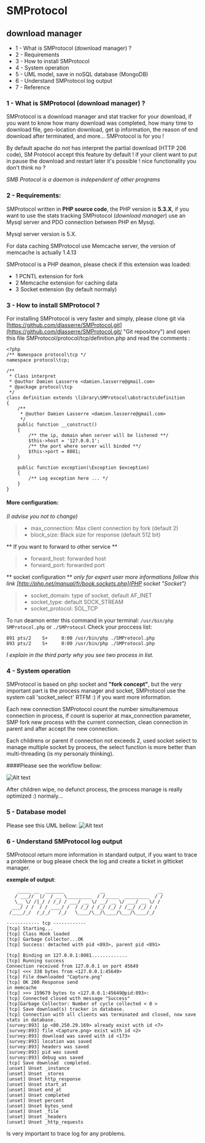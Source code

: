 # SMProtocol
## download manager
-  1 - What is SMProtocol (download manager) ?
-  2 - Requirements 
-  3 - How to install SMProtocol
-  4 - System operation
-  5 - UML model, save in noSQL database (MongoDB)
-  6 - Understand SMProtocol log output
-  7 - Reference

### 1 - What is SMProtocol (download manager) ?
SMProtocol is a download manager and stat tracker for your download, if you want to know how many download was completed, how many time to download file, geo-location download, get ip information, the reason of end download after terminated, and more... SMProtocol is for you !

By default apache do not has interpret the partial download (HTTP 206 code), SM Protocol accept this feature by default  ! if your client want to put in pause the download and restart later it's possible ! nice functionality you don't think no ?

*SMB Protocol is a daemon is independent of other programs*

### 2 - Requirements:

SMProtocol written in **PHP source code**, the PHP version is **5.3.X**, if you want to use the stats tracking SMProtocol (*download manager*) use an Mysql server and PDO connection between PHP en Mysql.

Mysql server version is 5.X.

For data caching SMProtocol use Memcache server, the version of memcache is  actually 1.4.13

SMProtocol is a PHP deamon, please check if this extension was loaded: 
 - 1 PCNTL extension for fork
 - 2 Memcache extension for caching data
 - 3 Socket extension (by default normaly)

### 3 - How to install SMProtocol ?

For installing SMProtocol is very faster and simply, please clone git via [https://github.com/dlasserre/SMProtocol.git](https://github.com/dlasserre/SMProtocol.git/ "Git repository") and open this file SMProtocol/protocol/tcp/definition.php and read the comments :
```
<?php
/** Namespace protocol\tcp */
namespace protocol\tcp;

/**
 * Class interpret
 * @author Damien Lasserre <damien.lasserre@gmail.com>
 * @package protocol\tcp
 */
class definition extends \library\SMProtocol\abstracts\definition
{
    /**
     * @author Damien Lasserre <damien.lasserre@gmail.com>
     */
    public function __construct()
    {
        /** the ip, domain when server will be listened **/
        $this->host = '127.0.0.1';
        /** the port where server will binded **/
        $this->port = 8081;
    }

    public function exception(\Exception $exception)
    {
        /** Log exception here ... */
    }
} 

```
#### More configuration:

*(I advise you not to change)*
>* max_connection: Max client connection by fork (default 2)
>* block_size: Black size for response (default 512 bit)

** If you want to forward to other service **
>* forward_host: forwarded host
>* forward_port: forwarded port

** socket configuration **
*only for expert user more informations follow this link [http://php.net/manual/fr/book.sockets.php](PHP socket "Socket")*
>* socket_domain: type of socket, default AF_INET
>* socket_type: default SOCK_STREAM
>* socket_protocol: SOL_TCP

To run deamon enter this command in your terminal: `` /usr/bin/php SMProtocol.php `` or `` ./SMProtocol ``
Check your proccess list: 
```
891 pts/2    S+     0:00 /usr/bin/php ./SMProtocol.php
893 pts/2    S+     0:00 /usr/bin/php ./SMProtocol.php

```
*I explain in the third party why you see two process in list.*

### 4 - System operation

SMProtocol is based on php socket and **"fork concept"**, but the very important part is the process manager and socket, SMProtocol use the system call 'socket_select' RTFM :) if you want more information.

Each new connection SMProtocol count the number simultanemous connection in process, if count is superior at max_connection parameter, SMP fork new process with the current connection, clean connection in parent and after accept the new connection.

Each childrens or parent if connection not exceeds 2, used socket select to manage multiple socket by process, the select function is more better than multi-threading (is my personaly thinking).

####Please see the workflow bellow:

![Alt text](http://img11.hostingpics.net/pics/305492UntitledDiagram.jpg "Workflow")

After children wipe, no defunct process, the process manage is really optimized :) normaly...

### 5 - Database model

Please see this UML bellow:
![Alt text](http://img11.hostingpics.net/pics/187023diagram.png "MCD")

### 6 - Understand SMProtocol log output
SMProtocol return more information in standard output, if you want to trace a problème or bug please check the log and create a ticket in gitticket manager.

**exemple of output**: 
```
    _____ __  _______             __                   __
   / ___//  |/  / __ \_________  / /_____  _________  / /
   \__ \/ /|_/ / /_/ / ___/ __ \/ __/ __ \/ ___/ __ \/ /
  ___/ / /  / / ____/ /  / /_/ / /_/ /_/ / /__/ /_/ / /
 /____/_/  /_/_/   /_/   \____/\__/\____/\___/\____/_/

------------ tcp ------------
[tcp] Starting...
[tcp] Class Hook loaded
[tcp] Garbage Collector...OK
[tcp] Success: detached with pid <893>, parent pid <891>

[tcp] Binding on 127.0.0.1:8081.............
[tcp] Running success
Connection received from 127.0.0.1 on port 45649
[tcp] <<< 338 bytes from <127.0.0.1:45649>
[tcp] File downloaded "Capture.png" 
[tcp] OK 200 Response send
in memcache
[tcp] >>> 159679 bytes to <127.0.0.1:45649@pid:893>: 
[tcp] Connected closed with message "Success"
[tcp]Garbage Collector: Number of cycle collected < 0 >
[tcp] Save download(s) tracker in database.
[tcp] Connection with all clients was terminated and closed, now save stats in database.
[survey:893] ip <80.250.29.169> already exist with id <7>
[survey:893] file <Capture.png> exist with id <2>
[survey:893] download was saved with id <173>
[survey:893] location was saved
[survey:893] headers was saved
[survey:893] pid was saved
[survey:893] debug was saved
[tcp] Save download  completed.
[unset] Unset _instance
[unset] Unset _stores
[unset] Unset http_response
[unset] Unset start_at
[unset] Unset end_at
[unset] Unset completed
[unset] Unset percent
[unset] Unset bytes_send
[unset] Unset _file
[unset] Unset _headers
[unset] Unset _http_requests
```
Is very important to trace log for any problems.